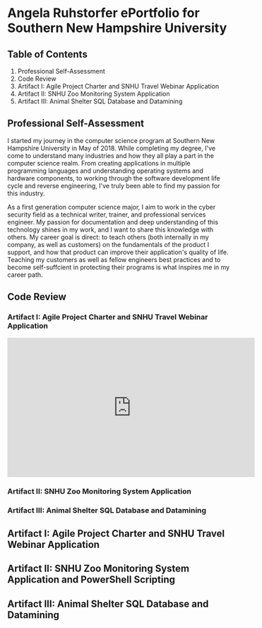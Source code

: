 # Angela Ruhstorfer ePortfolio for Southern New Hampshire University

## Table of Contents

1. Professional Self-Assessment
2. Code Review
3. Artifact I: Agile Project Charter and SNHU Travel Webinar Application
4. Artifact II: SNHU Zoo Monitoring System Application
5. Artifact III: Animal Shelter SQL Database and Datamining

## Professional Self-Assessment

I started my journey in the computer science program at Southern New Hampshire University in May of 2018. While completing my degree, I've come to understand many industries and how they all play a part in the computer science realm. From creating applications in multiple programming languages and understanding operating systems and hardware components, to working through the software development life cycle and reverse engineering, I've truly been able to find my passion for this industry.

As a first generation computer science major, I aim to work in the cyber security field as a technical writer, trainer, and professional services engineer. My passion for documentation and deep understanding of this technology shines in my work, and I want to share this knowledge with others. My career goal is direct: to teach others (both internally in my company, as well as customers) on the fundamentals of the product I support, and how that product can improve their application's quality of life. Teaching my customers as well as fellow engineers best practices and to become self-suffcient in protecting their programs is what inspires me in my career path.

## Code Review

### Artifact I: Agile Project Charter and SNHU Travel Webinar Application

<p algn="center">
<iframe width="560" height="315" src="https://www.youtube.com/embed/M4LQ0I3rGlU" title="YouTube video player" frameborder="0" allow="accelerometer; autoplay; clipboard-write; encrypted-media; gyroscope; picture-in-picture" allowfullscreen></iframe>
</p>

### Artifact II: SNHU Zoo Monitoring System Application


### Artifact III: Animal Shelter SQL Database and Datamining


## Artifact I: Agile Project Charter and SNHU Travel Webinar Application

## Artifact II: SNHU Zoo Monitoring System Application and PowerShell Scripting

## Artifact III: Animal Shelter SQL Database and Datamining

